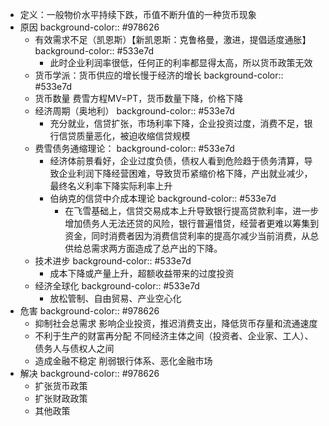 - 定义：一般物价水平持续下跌，币值不断升值的一种货币现象
- 原因
  background-color:: #978626
	- 有效需求不足（凯恩斯）【新凯恩斯：克鲁格曼，激进，提倡适度通胀】
	  background-color:: #533e7d
		- 此时企业利润率很低，任何正的利率都显得太高，所以货币政策无效
	- 货币学派：货币供应的增长慢于经济的增长
	  background-color:: #533e7d
	- 货币数量
	  费雪方程MV=PT，货币数量下降，价格下降
	- 经济周期（奥地利）
	  background-color:: #533e7d
		- 充分就业，信贷扩张，市场利率下降，企业投资过度，消费不足，银行信贷质量恶化，被迫收缩信贷规模
	- 费雪债务通缩理论：
	  background-color:: #533e7d
		- 经济体前景看好，企业过度负债，债权人看到危险趋于债务清算，导致企业利润下降经营困难，导致货币紧缩价格下降，产出就业减少，最终名义利率下降实际利率上升
		- 伯纳克的信贷中介成本理论
		  background-color:: #533e7d
			- 在飞雪基础上，信贷交易成本上升导致银行提高贷款利率，进一步增加债务人无法还贷的风险，银行普遍惜贷，经营者更难以筹集到资金，同时消费者因为消费信贷利率的提高尔减少当前消费，从总供给总需求两方面造成了总产出的下降。
	- 技术进步
	  background-color:: #533e7d
		- 成本下降或产量上升，超额收益带来的过度投资
	- 经济全球化
	  background-color:: #533e7d
		- 放松管制、自由贸易、产业空心化
- 危害
  background-color:: #978626
	- 抑制社会总需求
	  影响企业投资，推迟消费支出，降低货币存量和流通速度
	- 不利于生产的财富再分配
	  不同经济主体之间（投资者、企业家、工人）、债务人与债权人之间
	- 造成金融不稳定
	  削弱银行体系、恶化金融市场
- 解决
  background-color:: #978626
	- 扩张货币政策
	- 扩张财政政策
	- 其他政策